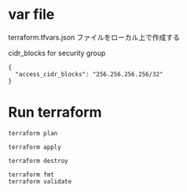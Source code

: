 
# var file

terraform.tfvars.json ファイルをローカル上で作成する

cidr_blocks for security group

```
{
  "access_cidr_blocks": "256.256.256.256/32"
}
```

# Run terraform

```
terraform plan
```

```
terraform apply
```

```
terraform destroy
```

```
terraform fmt
terraform validate
```